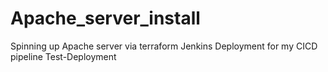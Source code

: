 # Apache_server_install
Spinning up Apache server via terraform
Jenkins Deployment for my CICD pipeline
Test-Deployment

